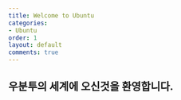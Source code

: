 ```yaml
---
title: Welcome to Ubuntu
categories:
- Ubuntu
order: 1
layout: default
comments: true
---
```


## 우분투의 세계에 오신것을 환영합니다.
